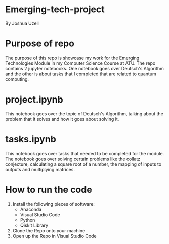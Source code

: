 # Emerging-tech-project
By Joshua Uzell

# Purpose of repo
The purpose of this repo is showcase my work for the Emerging Technologies Module in my Computer Science Course at ATU. The repo contains 2 jupyter notebooks. One notebook goes over Deutsch's Algorithm and the other is about tasks that I completed that are related to quantum computing.

# project.ipynb
This notebook goes over the topic of Deutsch's Algorithm, talking about the problem that it solves and how it goes about solving it.

# tasks.ipynb
This notebook goes over tasks that needed to be completed for the module. The notebook goes over solving certain problems like the collatz conjecture, calculating a square root of a number, the mapping of inputs to outputs and multiplying matrices.

# How to run the code
1. Install the following pieces of software:
    - Anaconda
    - Visual Studio Code
    - Python
    - Qiskit Library
2. Clone the Repo onto your machine
3. Open up the Repo in Visual Studio Code
